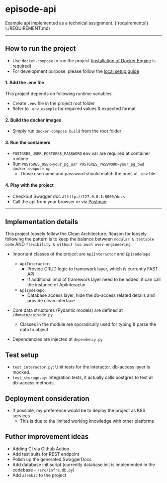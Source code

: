 # episode-api
Example api implemented as a technical assignment. ([requirements])(./REQUIREMENT.md) 

---

## How to run the project
- Use `docker-compose` to run the project ([installation of Docker Engine](https://docs.docker.com/engine/install/) is required)
- For development purpose, please follow the [local setup guide](./SETUP.md)

#### 1. Add the .env file 
This project depends on following runtime variables. 

- Create `.env` file in the project root folder
- Refer to `.env_example` for required values & expected format

#### 2. Build the docker images
- Simply run `docker-compose build` from the root folder

#### 3. Run the containers
- `POSTGRES_USER`, `POSTGRES_PASSWORD` env var are required at container runtime
- Run `POSTGRES_USER=your_pg_usr POSTGRES_PASSWORD=your_pg_pwd docker-compose up`
    - Those username and password should match the ones at `.env` file

#### 4. Play with the project

- Checkout Swagger doc at `http://127.0.0.1:8000/docs`
- Call the api from your browser or via [Postman](https://www.postman.com/s)

---

## Implementation details
This project loosely follow the Clean Architecture. Reason for loosely following the pattern is to keep the balance between `modular & testable code` AND `flexibility & without too much over-engineering`.

- Important classes of the project are `ApiInteractor` and `EpisodeRepo`
    - `ApiInteractor`: 
        - Provide CRUD logic to framework layer, which is currently FAST API
        - If additional impl of framework layer need to be added, it can call the instance of ApiInteractor
    - `EpisodeRepo`:
        - Database access layer, hide the db-access related details and provide clean interface

- Core data structures (Pydantic models) are defined at `/domain/episode.py` 
    - Classes in the module are sporadically used for typing & parse the data to object

- Dependencies are injected at `dependency.py`

## Test setup
- `test_interactor.py`: Unit tests for the interactor. db-access layer is mocked.
- `test_storage.py`: Integration tests, it actually calls postgres to test all db-access methods. 

## Deployment consideration
- If possible, my preference would be to deploy the project as K8S services 
    - This is due to the limited working knowledge with other platforms

## Futher improvement ideas
- Adding CI via Github Action
- Add test suits for REST endpoint
- Polish up the generated SwaggerDocs
- Add database init script (currently database init is implemented in the codebase - `/src/infra.db.py`)
- Add `alembic` to the project

